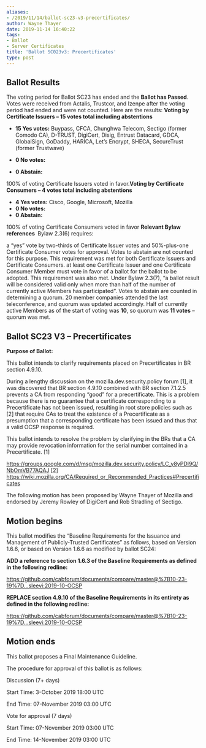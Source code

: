 ```yaml
---
aliases:
- /2019/11/14/ballot-sc23-v3-precertificates/
author: Wayne Thayer
date: 2019-11-14 16:40:22
tags:
- Ballot
- Server Certificates
title: 'Ballot SC023v3: Precertificates'
type: post
---
```


## Ballot Results

The voting period for Ballot SC23 has ended and the **Ballot has Passed**. Votes were received from Actalis, Trustcor, and Izenpe after the voting period had ended and were not counted. Here are the results:
**Voting by Certificate Issuers – 15 votes total including abstentions**

- **15 Yes votes:** Buypass, CFCA, Chunghwa Telecom, Sectigo (former Comodo CA), D-TRUST, DigiCert, Disig, Entrust Datacard, GDCA, GlobalSign, GoDaddy, HARICA, Let’s Encrypt, SHECA, SecureTrust (former Trustwave)

- **0 No votes:**

- **0 Abstain:**

100% of voting Certificate Issuers voted in favor.**Voting by Certificate Consumers – 4 votes total including abstentions**

- **4 Yes votes:** Cisco, Google, Microsoft, Mozilla
- **0 No votes:**
- **0 Abstain:**

100% of voting Certificate Consumers voted in favor
**Relevant Bylaw references **
Bylaw 2.3(6) requires:

a “yes” vote by two-thirds of Certificate Issuer votes and 50%-plus-one Certificate Consumer votes for approval. Votes to abstain are not counted for this purpose. This requirement was met for both Certificate Issuers and Certificate Consumers.
at least one Certificate Issuer and one Certificate Consumer Member must vote in favor of a ballot for the ballot to be adopted. This requirement was also met.
Under Bylaw 2.3(7), “a ballot result will be considered valid only when more than half of the number of currently active Members has participated”. Votes to abstain are counted in determining a quorum.
20 member companies attended the last teleconference, and quorum was updated accordingly. Half of currently active Members as of the start of voting was **10**, so quorum was **11 votes** – quorum was met.

## Ballot SC23 V3 – Precertificates

**Purpose of Ballot:**

This ballot intends to clarify requirements placed on Precertificates in BR section 4.9.10.

During a lengthy discussion on the mozilla.dev.security.policy forum \[1\], it was discovered that BR section 4.9.10 combined with BR section 7.1.2.5 prevents a CA from responding “good” for a precertificate. This is a problem because there is no guarantee that a certificate corresponding to a Precertificate has not been issued, resulting in root store policies such as \[2\] that require CAs to treat the existence of a Precertificate as a presumption that a corresponding certificate has been issued and thus that a valid OCSP response is required.

This ballot intends to resolve the problem by clarifying in the BRs that a CA may provide revocation information for the serial number contained in a Precertificate.
\[1\]

<https://groups.google.com/d/msg/mozilla.dev.security.policy/LC_y8yPDI9Q/NbOmVB77AQAJ> \[2\] <https://wiki.mozilla.org/CA/Required_or_Recommended_Practices#Precertificates>

The following motion has been proposed by Wayne Thayer of Mozilla and endorsed by Jeremy Rowley of DigiCert and Rob Stradling of Sectigo.

## Motion begins

This ballot modifies the “Baseline Requirements for the Issuance and Management of Publicly-Trusted Certificates” as follows, based on Version 1.6.6, or based on Version 1.6.6 as modified by ballot SC24:

**ADD a reference to section 1.6.3 of the Baseline Requirements as defined in the following redline:**

https://github.com/cabforum/documents/compare/master@%7B10-23-19%7D…sleevi:2019-10-OCSP

**REPLACE section 4.9.10 of the Baseline Requirements in its entirety as defined in the following redline:**

https://github.com/cabforum/documents/compare/master@%7B10-23-19%7D…sleevi:2019-10-OCSP

## Motion ends

This ballot proposes a Final Maintenance Guideline.

The procedure for approval of this ballot is as follows:

Discussion (7+ days)

Start Time: 3-October 2019 18:00 UTC

End Time: 07-November 2019 03:00 UTC

Vote for approval (7 days)

Start Time: 07-November 2019 03:00 UTC

End Time: 14-November 2019 03:00 UTC
